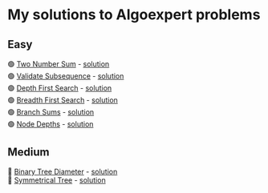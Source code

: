 # My solutions to Algoexpert problems

## Easy
🟢 [Two Number Sum](https://www.algoexpert.io/questions/two-number-sum) - [solution](https://github.com/csdiaries/algoexpert/blob/main/easy/two-number-sum.go)   
🟢 [Validate Subsequence](https://www.algoexpert.io/questions/validate-subsequence) - [solution](https://github.com/csdiaries/algoexpert/blob/main/easy/validate-subsequence.go)          
🟢 [Depth First Search](https://www.algoexpert.io/questions/depth-first-search) - [solution](https://github.com/csdiaries/algoexpert/blob/main/easy/depth-first-search.go)        
🟢 [Breadth First Search](https://www.algoexpert.io/questions/breadth-first-search) - [solution](https://github.com/csdiaries/algoexpert/blob/main/easy/breadth-first-search.go)        
🟢 [Branch Sums](https://www.algoexpert.io/questions/branch-sums) - [solution](https://github.com/csdiaries/algoexpert/blob/main/easy/branch-sums.go)      
🟢 [Node Depths](https://www.algoexpert.io/questions/node-depths) - [solution](https://github.com/csdiaries/algoexpert/blob/main/easy/node-depths.go)  

## Medium
🔵 [Binary Tree Diameter](https://www.algoexpert.io/questions/binary-tree-diameter) - [solution](https://github.com/csdiaries/algoexpert/blob/main/medium/binary-tree-diameter.go)    
🔵 [Symmetrical Tree](https://www.algoexpert.io/questions/symmetrical-tree) - [solution](https://github.com/csdiaries/algoexpert/blob/main/medium/symmetrical-tree.go)    
    


